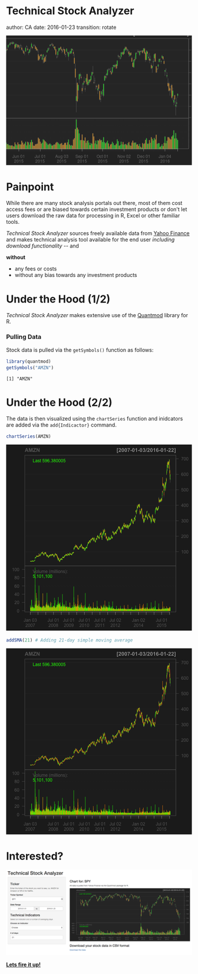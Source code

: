 Technical Stock Analyzer
========================================================
author: CA
date: 2016-01-23
transition: rotate

![stockdate](figures/stockdata.png)

Painpoint
========================================================

While there are many stock analysis portals out there, most of them cost access fees or are biased towards certain investment products or don't let users download the raw data for processing in R, Excel or other familiar tools.

*Technical Stock Analyzer* sources freely available data from [Yahoo Finance](http://finance.yahoo.com) and makes technical analysis tool available for the end user *including download functionality* -- and 

**without**

- any fees or costs
- without any bias towards any investment products


Under the Hood (1/2)
========================================================

*Technical Stock Analyzer* makes extensive use of the [Quantmod](http://www.quantmod.com/) library for R.

### Pulling Data

Stock data is pulled via the `getSymbols()` function as follows:


```r
library(quantmod)
getSymbols("AMZN")
```

```
[1] "AMZN"
```

Under the Hood (2/2)
========================================================

The data is then visualized using the `chartSeries` function and inidcators are added via the `add{Indicactor}` command.


```r
chartSeries(AMZN)
```

![plot of chunk unnamed-chunk-2](Rprez-figure/unnamed-chunk-2-1.png)

```r
addSMA(21) # Adding 21-day simple moving average
```

![plot of chunk unnamed-chunk-2](Rprez-figure/unnamed-chunk-2-2.png)

Interested?
========================================================
![screenshot](figures/tool.png)

[**Lets fire it up!**](https://cornelalbrecht.shinyapps.io/StockAnalyzer/)



